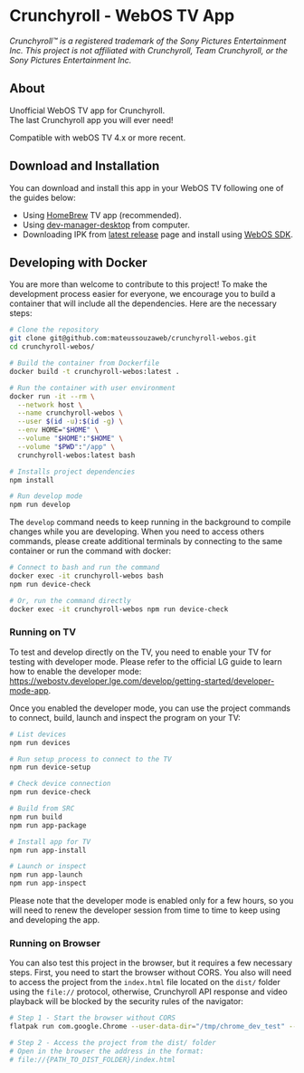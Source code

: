 # Crunchyroll - WebOS TV App

*Crunchyroll&trade; is a registered trademark of the Sony Pictures Entertainment Inc. This project is not affiliated with Crunchyroll, Team Crunchyroll, or the Sony Pictures Entertainment Inc.*

## About

Unofficial WebOS TV app for Crunchyroll.\
The last Crunchyroll app you will ever need!

Compatible with webOS TV 4.x or more recent.

## Download and Installation

You can download and install this app in your WebOS TV following one of the guides below:

- Using [HomeBrew](https://www.webosbrew.org) TV app (recommended).
- Using [dev-manager-desktop](https://github.com/webosbrew/dev-manager-desktop) from computer.
- Downloading IPK from [latest release](https://github.com/mateussouzaweb/crunchyroll-webos/releases/latest) page and install using [WebOS SDK](https://webostv.developer.lge.com/develop/tools/cli-introduction).

## Developing with Docker

You are more than welcome to contribute to this project! To make the development process easier for everyone, we encourage you to build a container that will include all the dependencies. Here are the necessary steps:

```bash
# Clone the repository
git clone git@github.com:mateussouzaweb/crunchyroll-webos.git
cd crunchyroll-webos/

# Build the container from Dockerfile
docker build -t crunchyroll-webos:latest .

# Run the container with user environment
docker run -it --rm \
  --network host \
  --name crunchyroll-webos \
  --user $(id -u):$(id -g) \
  --env HOME="$HOME" \
  --volume "$HOME":"$HOME" \
  --volume "$PWD":"/app" \
  crunchyroll-webos:latest bash

# Installs project dependencies
npm install

# Run develop mode
npm run develop
```

The ``develop`` command needs to keep running in the background to compile changes while you are developing. When you need to access others commands, please create additional terminals by connecting to the same container or run the command with docker:

```bash
# Connect to bash and run the command
docker exec -it crunchyroll-webos bash
npm run device-check

# Or, run the command directly
docker exec -it crunchyroll-webos npm run device-check
```

### Running on TV

To test and develop directly on the TV, you need to enable your TV for testing with developer mode. Please refer to the official LG guide to learn how to enable the developer mode: <https://webostv.developer.lge.com/develop/getting-started/developer-mode-app>. 

Once you enabled the developer mode, you can use the project commands to connect, build, launch and inspect the program on your TV:

```bash
# List devices
npm run devices

# Run setup process to connect to the TV
npm run device-setup

# Check device connection
npm run device-check

# Build from SRC
npm run build
npm run app-package

# Install app for TV
npm run app-install

# Launch or inspect
npm run app-launch
npm run app-inspect
```

Please note that the developer mode is enabled only for a few hours, so you will need to renew the developer session from time to time to keep using and developing the app.

### Running on Browser

You can also test this project in the browser, but it requires a few necessary steps. First, you need to start the browser without CORS. You also will need to access the project from the ``index.html`` file located on the ``dist/`` folder using the ``file://`` protocol, otherwise, Crunchyroll API response and video playback will be blocked by the security rules of the navigator:

```bash
# Step 1 - Start the browser without CORS
flatpak run com.google.Chrome --user-data-dir="/tmp/chrome_dev_test" --disable-web-security

# Step 2 - Access the project from the dist/ folder
# Open in the browser the address in the format:
# file://{PATH_TO_DIST_FOLDER}/index.html
```

